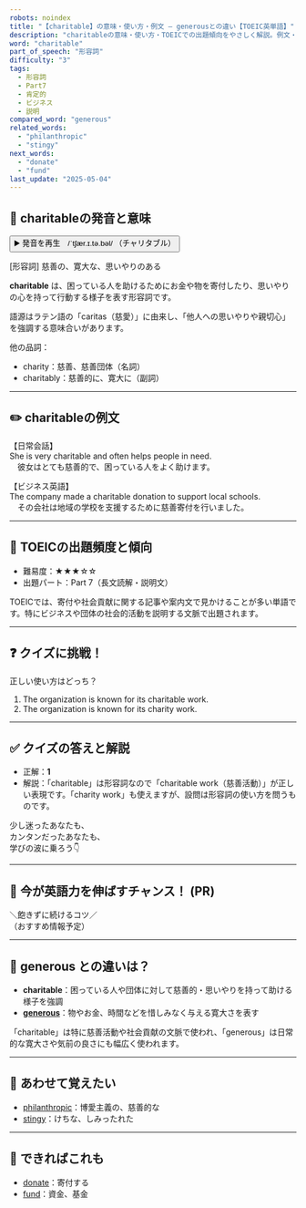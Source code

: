 ```yaml
---
robots: noindex
title: "【charitable】の意味・使い方・例文 ― generousとの違い【TOEIC英単語】"
description: "charitableの意味・使い方・TOEICでの出題傾向をやさしく解説。例文・クイズ付きでgenerousとの違いもわかりやすく学べます。"
word: "charitable"
part_of_speech: "形容詞"
difficulty: "3"
tags:
  - 形容詞
  - Part7
  - 肯定的
  - ビジネス
  - 説明
compared_word: "generous"
related_words:
  - "philanthropic"
  - "stingy"
next_words:
  - "donate"
  - "fund"
last_update: "2025-05-04"
---
```


## 🔰 charitableの発音と意味

<button class="play-audio" onclick="playTTS('charitable')">
  <span class="play-audio-main">
    ▶️ 発音を再生　/ˈtʃær.ɪ.tə.bəl/
  </span>
  <span class="play-audio-sub">
    （チャリタブル）
  </span>
</button>

[形容詞] 慈善の、寛大な、思いやりのある

**charitable** は、困っている人を助けるためにお金や物を寄付したり、思いやりの心を持って行動する様子を表す形容詞です。

語源はラテン語の「caritas（慈愛）」に由来し、「他人への思いやりや親切心」を強調する意味合いがあります。

他の品詞：  
- charity：慈善、慈善団体（名詞）
- charitably：慈善的に、寛大に（副詞）

---

## ✏️ charitableの例文

【日常会話】  
She is very charitable and often helps people in need.  
　彼女はとても慈善的で、困っている人をよく助けます。

【ビジネス英語】  
The company made a charitable donation to support local schools.  
　その会社は地域の学校を支援するために慈善寄付を行いました。

---

## 🎯 TOEICの出題頻度と傾向

- 難易度：★★★☆☆
- 出題パート：Part 7（長文読解・説明文）

TOEICでは、寄付や社会貢献に関する記事や案内文で見かけることが多い単語です。特にビジネスや団体の社会的活動を説明する文脈で出題されます。

---

## ❓ クイズに挑戦！

正しい使い方はどっち？

1. The organization is known for its charitable work.  
2. The organization is known for its charity work.

---

## ✅ クイズの答えと解説

- 正解：**1**
- 解説：「charitable」は形容詞なので「charitable work（慈善活動）」が正しい表現です。「charity work」も使えますが、設問は形容詞の使い方を問うものです。

少し迷ったあなたも、  
カンタンだったあなたも、  
学びの波に乗ろう👇️

---

## 🚀 今が英語力を伸ばすチャンス！ (PR)

<div class="info-center">
＼飽きずに続けるコツ／<br>  
（おすすめ情報予定）
</div>

---

## 🤔  generous との違いは？

- **charitable**：困っている人や団体に対して慈善的・思いやりを持って助ける様子を強調
- **[generous](/word/generous/)**：物やお金、時間などを惜しみなく与える寛大さを表す

「charitable」は特に慈善活動や社会貢献の文脈で使われ、「generous」は日常的な寛大さや気前の良さにも幅広く使われます。

---

## 🧩 あわせて覚えたい

- [philanthropic](/word/philanthropic/)：博愛主義の、慈善的な
- [stingy](/word/stingy/)：けちな、しみったれた

---

## 📖 できればこれも

- [donate](/word/donate/)：寄付する
- [fund](/word/fund/)：資金、基金

<!-- cvid: aid01_bid27 -->
